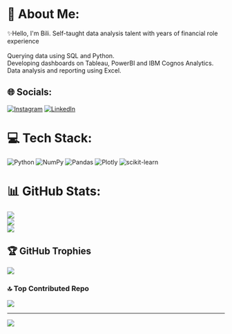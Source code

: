 # 💫 About Me:
✨Hello, I'm Bili. Self-taught data analysis talent with years of financial role experience<br><br>Querying data using SQL and Python.<br>Developing dashboards on Tableau, PowerBI and IBM Cognos Analytics.<br>Data analysis and reporting using Excel.


## 🌐 Socials:
[![Instagram](https://img.shields.io/badge/Instagram-%23E4405F.svg?logo=Instagram&logoColor=white)](https://instagram.com/bilichoi) [![LinkedIn](https://img.shields.io/badge/LinkedIn-%230077B5.svg?logo=linkedin&logoColor=white)](https://linkedin.com/in/https://www.linkedin.com/in/bilichoi/) 

# 💻 Tech Stack:
![Python](https://img.shields.io/badge/python-3670A0?style=for-the-badge&logo=python&logoColor=ffdd54) ![NumPy](https://img.shields.io/badge/numpy-%23013243.svg?style=for-the-badge&logo=numpy&logoColor=white) ![Pandas](https://img.shields.io/badge/pandas-%23150458.svg?style=for-the-badge&logo=pandas&logoColor=white) ![Plotly](https://img.shields.io/badge/Plotly-%233F4F75.svg?style=for-the-badge&logo=plotly&logoColor=white) ![scikit-learn](https://img.shields.io/badge/scikit--learn-%23F7931E.svg?style=for-the-badge&logo=scikit-learn&logoColor=white)
# 📊 GitHub Stats:
![](https://github-readme-stats.vercel.app/api?username=24billys&theme=tokyonight&hide_border=false&include_all_commits=true&count_private=true)<br/>
![](https://github-readme-streak-stats.herokuapp.com/?user=24billys&theme=tokyonight&hide_border=false)<br/>
![](https://github-readme-stats.vercel.app/api/top-langs/?username=24billys&theme=tokyonight&hide_border=false&include_all_commits=true&count_private=true&layout=compact)

## 🏆 GitHub Trophies
![](https://github-profile-trophy.vercel.app/?username=24billys&theme=matrix&no-frame=false&no-bg=false&margin-w=4)

### 🔝 Top Contributed Repo
![](https://github-contributor-stats.vercel.app/api?username=24billys&limit=5&theme=nord&combine_all_yearly_contributions=true)

---
[![](https://visitcount.itsvg.in/api?id=24billys&icon=3&color=6)](https://visitcount.itsvg.in)

<!-- Proudly created with GPRM ( https://gprm.itsvg.in ) -->
